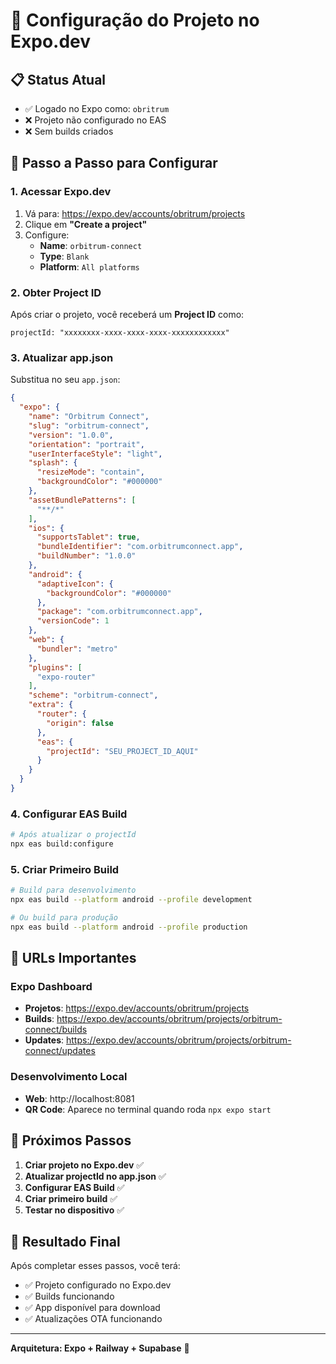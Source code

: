 # 🚀 Configuração do Projeto no Expo.dev

## 📋 Status Atual
- ✅ Logado no Expo como: `obritrum`
- ❌ Projeto não configurado no EAS
- ❌ Sem builds criados

## 🔧 Passo a Passo para Configurar

### 1. Acessar Expo.dev
1. Vá para: https://expo.dev/accounts/obritrum/projects
2. Clique em **"Create a project"**
3. Configure:
   - **Name**: `orbitrum-connect`
   - **Type**: `Blank`
   - **Platform**: `All platforms`

### 2. Obter Project ID
Após criar o projeto, você receberá um **Project ID** como:
```
projectId: "xxxxxxxx-xxxx-xxxx-xxxx-xxxxxxxxxxxx"
```

### 3. Atualizar app.json
Substitua no seu `app.json`:
```json
{
  "expo": {
    "name": "Orbitrum Connect",
    "slug": "orbitrum-connect",
    "version": "1.0.0",
    "orientation": "portrait",
    "userInterfaceStyle": "light",
    "splash": {
      "resizeMode": "contain",
      "backgroundColor": "#000000"
    },
    "assetBundlePatterns": [
      "**/*"
    ],
    "ios": {
      "supportsTablet": true,
      "bundleIdentifier": "com.orbitrumconnect.app",
      "buildNumber": "1.0.0"
    },
    "android": {
      "adaptiveIcon": {
        "backgroundColor": "#000000"
      },
      "package": "com.orbitrumconnect.app",
      "versionCode": 1
    },
    "web": {
      "bundler": "metro"
    },
    "plugins": [
      "expo-router"
    ],
    "scheme": "orbitrum-connect",
    "extra": {
      "router": {
        "origin": false
      },
      "eas": {
        "projectId": "SEU_PROJECT_ID_AQUI"
      }
    }
  }
}
```

### 4. Configurar EAS Build
```bash
# Após atualizar o projectId
npx eas build:configure
```

### 5. Criar Primeiro Build
```bash
# Build para desenvolvimento
npx eas build --platform android --profile development

# Ou build para produção
npx eas build --platform android --profile production
```

## 📱 URLs Importantes

### Expo Dashboard
- **Projetos**: https://expo.dev/accounts/obritrum/projects
- **Builds**: https://expo.dev/accounts/obritrum/projects/orbitrum-connect/builds
- **Updates**: https://expo.dev/accounts/obritrum/projects/orbitrum-connect/updates

### Desenvolvimento Local
- **Web**: http://localhost:8081
- **QR Code**: Aparece no terminal quando roda `npx expo start`

## 🔄 Próximos Passos

1. **Criar projeto no Expo.dev** ✅
2. **Atualizar projectId no app.json** ✅
3. **Configurar EAS Build** ✅
4. **Criar primeiro build** ✅
5. **Testar no dispositivo** ✅

## 🎯 Resultado Final

Após completar esses passos, você terá:
- ✅ Projeto configurado no Expo.dev
- ✅ Builds funcionando
- ✅ App disponível para download
- ✅ Atualizações OTA funcionando

---

**Arquitetura: Expo + Railway + Supabase** 🚀
